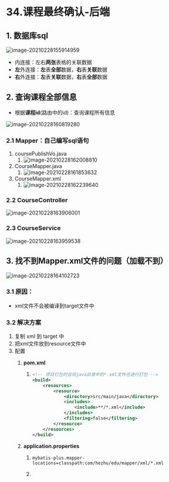 # 34.课程最终确认-后端

## 1. 数据库sql

![image-20210228155914959](https://raw.githubusercontent.com/TWDH/Leetcode-From-Zero/pictures/img/image-20210228155914959.png)

* 内连接：左右**两张**表格的关联数据
* **左**外连接：**左**表**全部**数据，**右**表**关联**数据
* **右**外连接：**左**表**关联**数据，**右**表**全部**数据

## 2. 查询课程全部信息

* 根据**课程id**(路由中的id)：查询课程所有信息

![image-20210228160819280](https://raw.githubusercontent.com/TWDH/Leetcode-From-Zero/pictures/img/image-20210228160819280.png)

### 2.1 Mapper：自己编写sql语句

1. coursePublishVo.java
   1. ![image-20210228162008810](https://raw.githubusercontent.com/TWDH/Leetcode-From-Zero/pictures/img/image-20210228162008810.png)
2. CourseMapper.java
   1. ![image-20210228161853632](https://raw.githubusercontent.com/TWDH/Leetcode-From-Zero/pictures/img/image-20210228161853632.png)
3. CourseMapper.xml
   1. ![image-20210228162239640](https://raw.githubusercontent.com/TWDH/Leetcode-From-Zero/pictures/img/image-20210228162239640.png)



### 2.2 CourseController

![image-20210228163906001](https://raw.githubusercontent.com/TWDH/Leetcode-From-Zero/pictures/img/image-20210228163906001.png)

### 2.3 CourseService

![image-20210228163959538](https://raw.githubusercontent.com/TWDH/Leetcode-From-Zero/pictures/img/image-20210228163959538.png)



## 3. 找不到Mapper.xml文件的问题（加载不到）

![image-20210228164102723](https://raw.githubusercontent.com/TWDH/Leetcode-From-Zero/pictures/img/image-20210228164102723.png)

### 3.1 原因：

- xml文件不会被编译到target文件中
  

### 3.2 解决方案

1. 复制 xml 到 target 中
2. 把xml文件放到resource文件中
3. 配置
   1. **pom.xml**
   
      1. ```xml
         <!-- 项目打包时会将java目录中的*.xml文件也进行打包 -->
         <build>
             <resources>
                 <resource>
                     <directory>src/main/java</directory>
                     <includes>
                         <include>**/*.xml</include>
                     </includes>
                     <filtering>false</filtering>
                 </resource>
             </resources>
         </build>
         ```
   
   2. **application.properties**
   
      1. ```properties
         mybatis-plus.mapper-locations=classpath:com/hezhu/edu/mapper/xml/*.xml
         ```
   
      2. 

